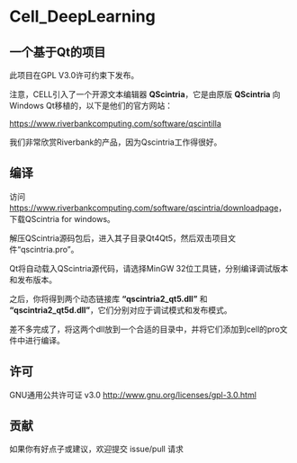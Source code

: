 Cell_DeepLearning
====
## 一个基于Qt的项目

此项目在GPL V3.0许可约束下发布。

注意，CELL引入了一个开源文本编辑器 **QScintria**，它是由原版 **QScintria** 向Windows Qt移植的，以下是他们的官方网站：

<https://www.riverbankcomputing.com/software/qscintilla>

我们非常欣赏Riverbank的产品，因为Qscintria工作得很好。

## 编译

访问<https://www.riverbankcomputing.com/software/qscintria/downloadpage>，下载QScintria for windows。

解压QScintria源码包后，进入其子目录Qt4Qt5，然后双击项目文件“qscintria.pro”。

Qt将自动载入QScintria源代码，请选择MinGW 32位工具链，分别编译调试版本和发布版本。

之后，你将得到两个动态链接库 **“qscintria2_qt5.dll”** 和 **“qscintria2_qt5d.dll”**，它们分别对应于调试模式和发布模式。

差不多完成了，将这两个dll放到一个合适的目录中，并将它们添加到cell的pro文件中进行编译。

## 许可

GNU通用公共许可证 v3.0 <http://www.gnu.org/licenses/gpl-3.0.html>

## 贡献

如果你有好点子或建议，欢迎提交 issue/pull 请求
